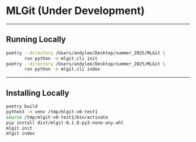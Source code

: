 # MLGit (Under Development)

---

## Running Locally

```bash
poetry --directory /Users/andylee/Desktop/summer_2025/MLGit \
       run python -m mlgit.cli init
poetry --directory /Users/andylee/Desktop/summer_2025/MLGit \
       run python -m mlgit.cli index    
```

---

## Installing Locally

```bash
poetry build
python3 -m venv /tmp/mlgit-v0-test1
source /tmp/mlgit-v0-test1/bin/activate
pip install dist/mlgit-0.1.0-py3-none-any.whl
mlgit init
mlgit index
```
